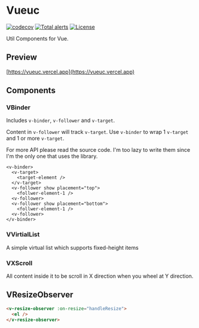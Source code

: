 # Vueuc
[![codecov](https://codecov.io/gh/07akioni/vueuc/branch/main/graph/badge.svg)](https://codecov.io/gh/07akioni/vueuc)
[![Total alerts](https://img.shields.io/lgtm/alerts/g/07akioni/vueuc.svg?logo=lgtm&logoWidth=18)](https://lgtm.com/projects/g/07akioni/vueuc/alerts/)
[![License](https://img.shields.io/badge/license-MIT-blue)](https://img.shields.io/badge/license-MIT-blue)

Util Components for Vue.
## Preview
[https://vueuc.vercel.app](https://vueuc.vercel.app)

## Components
### VBinder
Includes `v-binder`, `v-follower` and `v-target`.

Content in `v-follower` will track `v-target`. Use `v-binder` to wrap 1 `v-target` and 1 or more `v-target`.

For more API please read the source code. I'm too lazy to write them since I'm the only one that uses the library.

```tsx
<v-binder>
  <v-target>
    <target-element />
  </v-target>
  <v-follower show placement="top">
    <follwer-element-1 />
  <v-follower>
  <v-follower show placement="bottom">
    <follwer-element-1 />
  <v-follower>
</v-binder>
```

### VVirtialList
A simple virtual list which supports fixed-height items

### VXScroll
All content inside it to be scroll in X direction when you wheel at Y direction.

## VResizeObserver
```html
<v-resize-observer :on-resize="handleResize">
  <el />
</v-resize-observer>
```

